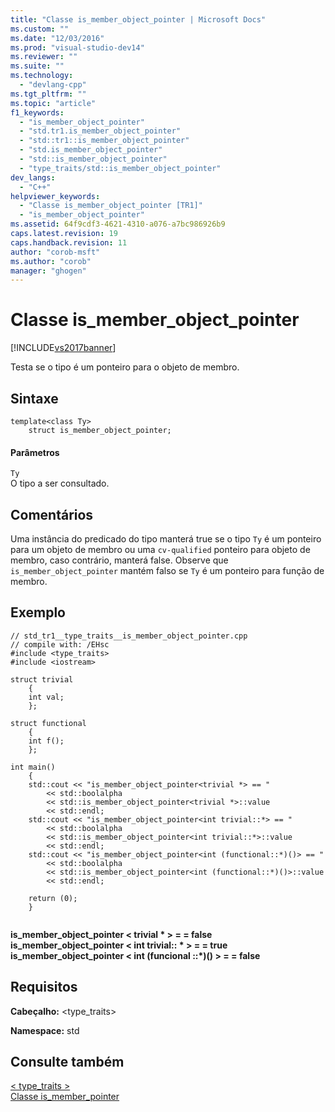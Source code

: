 ```yaml
---
title: "Classe is_member_object_pointer | Microsoft Docs"
ms.custom: ""
ms.date: "12/03/2016"
ms.prod: "visual-studio-dev14"
ms.reviewer: ""
ms.suite: ""
ms.technology: 
  - "devlang-cpp"
ms.tgt_pltfrm: ""
ms.topic: "article"
f1_keywords: 
  - "is_member_object_pointer"
  - "std.tr1.is_member_object_pointer"
  - "std::tr1::is_member_object_pointer"
  - "std.is_member_object_pointer"
  - "std::is_member_object_pointer"
  - "type_traits/std::is_member_object_pointer"
dev_langs: 
  - "C++"
helpviewer_keywords: 
  - "Classe is_member_object_pointer [TR1]"
  - "is_member_object_pointer"
ms.assetid: 64f9cdf3-4621-4310-a076-a7bc986926b9
caps.latest.revision: 19
caps.handback.revision: 11
author: "corob-msft"
ms.author: "corob"
manager: "ghogen"
---
```

# Classe is_member_object_pointer
[!INCLUDE[vs2017banner](../assembler/inline/includes/vs2017banner.md)]

Testa se o tipo é um ponteiro para o objeto de membro.  
  
## Sintaxe  
  
```  
template<class Ty>  
    struct is_member_object_pointer;  
```  
  
#### Parâmetros  
 `Ty`  
 O tipo a ser consultado.  
  
## Comentários  
 Uma instância do predicado do tipo manterá true se o tipo `Ty` é um ponteiro para um objeto de membro ou uma `cv-qualified` ponteiro para objeto de membro, caso contrário, manterá false.  Observe que `is_member_object_pointer` mantém falso se `Ty` é um ponteiro para função de membro.  
  
## Exemplo  
  
```  
// std_tr1__type_traits__is_member_object_pointer.cpp   
// compile with: /EHsc   
#include <type_traits>   
#include <iostream>   
  
struct trivial   
    {   
    int val;   
    };   
  
struct functional   
    {   
    int f();   
    };   
  
int main()   
    {   
    std::cout << "is_member_object_pointer<trivial *> == "   
        << std::boolalpha   
        << std::is_member_object_pointer<trivial *>::value   
        << std::endl;   
    std::cout << "is_member_object_pointer<int trivial::*> == "   
        << std::boolalpha   
        << std::is_member_object_pointer<int trivial::*>::value   
        << std::endl;   
    std::cout << "is_member_object_pointer<int (functional::*)()> == "   
        << std::boolalpha   
        << std::is_member_object_pointer<int (functional::*)()>::value   
        << std::endl;   
  
    return (0);   
    }  
  
```  
  
  **is\_member\_object\_pointer \< trivial \* \> \= \= false**  
**is\_member\_object\_pointer \< int trivial:: \* \> \= \= true**  
**is\_member\_object\_pointer \< int \(funcional ::\*\)\(\) \> \= \= false**   
## Requisitos  
 **Cabeçalho:** \<type\_traits\>  
  
 **Namespace:** std  
  
## Consulte também  
 [\< type\_traits \>](../standard-library/type-traits.md)   
 [Classe is\_member\_pointer](../standard-library/is-member-pointer-class.md)